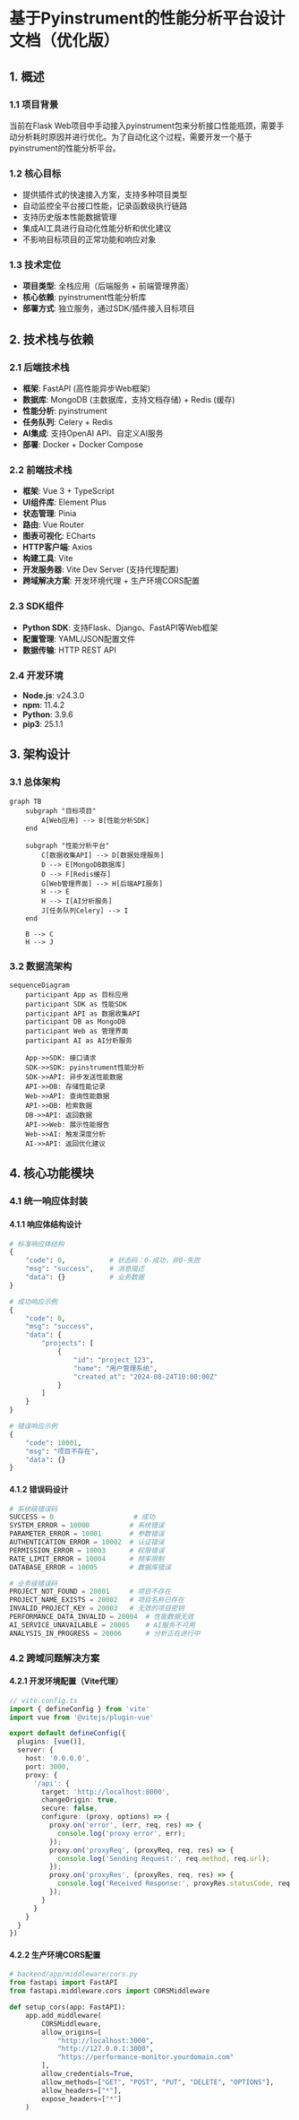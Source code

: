 # 基于Pyinstrument的性能分析平台设计文档（优化版）

## 1. 概述

### 1.1 项目背景
当前在Flask Web项目中手动接入pyinstrument包来分析接口性能瓶颈，需要手动分析耗时原因并进行优化。为了自动化这个过程，需要开发一个基于pyinstrument的性能分析平台。

### 1.2 核心目标
- 提供插件式的快速接入方案，支持多种项目类型
- 自动监控全平台接口性能，记录函数级执行链路
- 支持历史版本性能数据管理
- 集成AI工具进行自动化性能分析和优化建议
- 不影响目标项目的正常功能和响应对象

### 1.3 技术定位
- **项目类型**: 全栈应用（后端服务 + 前端管理界面）
- **核心依赖**: pyinstrument性能分析库
- **部署方式**: 独立服务，通过SDK/插件接入目标项目

## 2. 技术栈与依赖

### 2.1 后端技术栈
- **框架**: FastAPI (高性能异步Web框架)
- **数据库**: MongoDB (主数据库，支持文档存储) + Redis (缓存)
- **性能分析**: pyinstrument
- **任务队列**: Celery + Redis
- **AI集成**: 支持OpenAI API、自定义AI服务
- **部署**: Docker + Docker Compose

### 2.2 前端技术栈
- **框架**: Vue 3 + TypeScript
- **UI组件库**: Element Plus
- **状态管理**: Pinia
- **路由**: Vue Router
- **图表可视化**: ECharts
- **HTTP客户端**: Axios
- **构建工具**: Vite
- **开发服务器**: Vite Dev Server (支持代理配置)
- **跨域解决方案**: 开发环境代理 + 生产环境CORS配置

### 2.3 SDK组件
- **Python SDK**: 支持Flask、Django、FastAPI等Web框架
- **配置管理**: YAML/JSON配置文件
- **数据传输**: HTTP REST API

### 2.4 开发环境
- **Node.js**: v24.3.0
- **npm**: 11.4.2
- **Python**: 3.9.6
- **pip3**: 25.1.1

## 3. 架构设计

### 3.1 总体架构

```mermaid
graph TB
    subgraph "目标项目"
        A[Web应用] --> B[性能分析SDK]
    end
    
    subgraph "性能分析平台"
        C[数据收集API] --> D[数据处理服务]
        D --> E[MongoDB数据库]
        D --> F[Redis缓存]
        G[Web管理界面] --> H[后端API服务]
        H --> E
        H --> I[AI分析服务]
        J[任务队列Celery] --> I
    end
    
    B --> C
    H --> J
```

### 3.2 数据流架构

```mermaid
sequenceDiagram
    participant App as 目标应用
    participant SDK as 性能SDK
    participant API as 数据收集API
    participant DB as MongoDB
    participant Web as 管理界面
    participant AI as AI分析服务
    
    App->>SDK: 接口请求
    SDK->>SDK: pyinstrument性能分析
    SDK->>API: 异步发送性能数据
    API->>DB: 存储性能记录
    Web->>API: 查询性能数据
    API->>DB: 检索数据
    DB->>API: 返回数据
    API->>Web: 展示性能报告
    Web->>AI: 触发深度分析
    AI->>API: 返回优化建议
```

## 4. 核心功能模块

### 4.1 统一响应体封装

#### 4.1.1 响应体结构设计
```python
# 标准响应体结构
{
    "code": 0,           # 状态码：0-成功，非0-失败
    "msg": "success",    # 消息描述
    "data": {}           # 业务数据
}

# 成功响应示例
{
    "code": 0,
    "msg": "success",
    "data": {
        "projects": [
            {
                "id": "project_123",
                "name": "用户管理系统",
                "created_at": "2024-08-24T10:00:00Z"
            }
        ]
    }
}

# 错误响应示例
{
    "code": 10001,
    "msg": "项目不存在",
    "data": {}
}
```

#### 4.1.2 错误码设计
```python
# 系统级错误码
SUCCESS = 0                    # 成功
SYSTEM_ERROR = 10000          # 系统错误
PARAMETER_ERROR = 10001       # 参数错误
AUTHENTICATION_ERROR = 10002  # 认证错误
PERMISSION_ERROR = 10003      # 权限错误
RATE_LIMIT_ERROR = 10004      # 频率限制
DATABASE_ERROR = 10005        # 数据库错误

# 业务级错误码
PROJECT_NOT_FOUND = 20001     # 项目不存在
PROJECT_NAME_EXISTS = 20002   # 项目名称已存在
INVALID_PROJECT_KEY = 20003   # 无效的项目密钥
PERFORMANCE_DATA_INVALID = 20004  # 性能数据无效
AI_SERVICE_UNAVAILABLE = 20005    # AI服务不可用
ANALYSIS_IN_PROGRESS = 20006      # 分析正在进行中
```

### 4.2 跨域问题解决方案

#### 4.2.1 开发环境配置（Vite代理）
```typescript
// vite.config.ts
import { defineConfig } from 'vite'
import vue from '@vitejs/plugin-vue'

export default defineConfig({
  plugins: [vue()],
  server: {
    host: '0.0.0.0',
    port: 3000,
    proxy: {
      '/api': {
        target: 'http://localhost:8000',
        changeOrigin: true,
        secure: false,
        configure: (proxy, options) => {
          proxy.on('error', (err, req, res) => {
            console.log('proxy error', err);
          });
          proxy.on('proxyReq', (proxyReq, req, res) => {
            console.log('Sending Request:', req.method, req.url);
          });
          proxy.on('proxyRes', (proxyRes, req, res) => {
            console.log('Received Response:', proxyRes.statusCode, req.url);
          });
        }
      }
    }
  }
})
```

#### 4.2.2 生产环境CORS配置
```python
# backend/app/middleware/cors.py
from fastapi import FastAPI
from fastapi.middleware.cors import CORSMiddleware

def setup_cors(app: FastAPI):
    app.add_middleware(
        CORSMiddleware,
        allow_origins=[
            "http://localhost:3000",
            "http://127.0.0.1:3000",
            "https://performance-monitor.yourdomain.com"
        ],
        allow_credentials=True,
        allow_methods=["GET", "POST", "PUT", "DELETE", "OPTIONS"],
        allow_headers=["*"],
        expose_headers=["*"]
    )
```